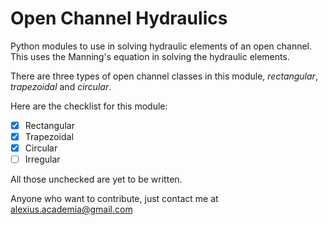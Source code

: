 # Open Channel Hydraulics
Python modules to use in solving hydraulic elements of an open channel. This uses the Manning's equation in solving the hydraulic elements.

There are three types of open channel classes in this module, _rectangular_, _trapezoidal_ and _circular_.

Here are the checklist for this module:<br/>
- [x] Rectangular
- [x] Trapezoidal
- [x] Circular
- [ ] Irregular

All those unchecked are yet to be written.

Anyone who want to contribute, just contact me at alexius.academia@gmail.com

